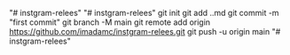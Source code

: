 "# instgram-relees" 
"# instgram-relees"  git init git add ..md git commit -m "first commit" git branch -M main git remote add origin https://github.com/imadamc/instgram-relees.git git push -u origin main
"# instgram-relees" 
